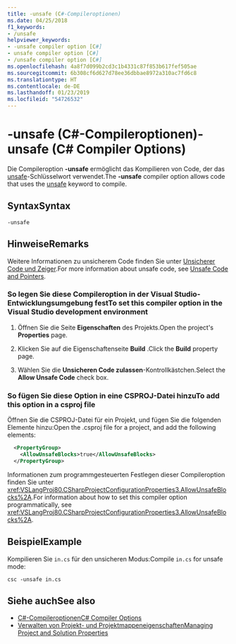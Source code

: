 ```yaml
---
title: -unsafe (C#-Compileroptionen)
ms.date: 04/25/2018
f1_keywords:
- /unsafe
helpviewer_keywords:
- -unsafe compiler option [C#]
- unsafe compiler option [C#]
- /unsafe compiler option [C#]
ms.openlocfilehash: 4a8f7d099b2cd3c1b4331c87f853b617fef505ae
ms.sourcegitcommit: 6b308cf6d627d78ee36dbbae8972a310ac7fd6c8
ms.translationtype: HT
ms.contentlocale: de-DE
ms.lasthandoff: 01/23/2019
ms.locfileid: "54726532"
---
```

# <a name="-unsafe-c-compiler-options"></a><span data-ttu-id="df64f-102">-unsafe (C#-Compileroptionen)</span><span class="sxs-lookup"><span data-stu-id="df64f-102">-unsafe (C# Compiler Options)</span></span>
<span data-ttu-id="df64f-103">Die Compileroption **-unsafe** ermöglicht das Kompilieren von Code, der das [unsafe](../../../csharp/language-reference/keywords/unsafe.md)-Schlüsselwort verwendet.</span><span class="sxs-lookup"><span data-stu-id="df64f-103">The **-unsafe** compiler option allows code that uses the [unsafe](../../../csharp/language-reference/keywords/unsafe.md) keyword to compile.</span></span>  
  
## <a name="syntax"></a><span data-ttu-id="df64f-104">Syntax</span><span class="sxs-lookup"><span data-stu-id="df64f-104">Syntax</span></span>  
  
```console  
-unsafe  
```  
  
## <a name="remarks"></a><span data-ttu-id="df64f-105">Hinweise</span><span class="sxs-lookup"><span data-stu-id="df64f-105">Remarks</span></span>  
 <span data-ttu-id="df64f-106">Weitere Informationen zu unsicherem Code finden Sie unter [Unsicherer Code und Zeiger](../../../csharp/programming-guide/unsafe-code-pointers/index.md).</span><span class="sxs-lookup"><span data-stu-id="df64f-106">For more information about unsafe code, see [Unsafe Code and Pointers](../../../csharp/programming-guide/unsafe-code-pointers/index.md).</span></span>  
  
### <a name="to-set-this-compiler-option-in-the-visual-studio-development-environment"></a><span data-ttu-id="df64f-107">So legen Sie diese Compileroption in der Visual Studio-Entwicklungsumgebung fest</span><span class="sxs-lookup"><span data-stu-id="df64f-107">To set this compiler option in the Visual Studio development environment</span></span>  
  
1.  <span data-ttu-id="df64f-108">Öffnen Sie die Seite **Eigenschaften** des Projekts.</span><span class="sxs-lookup"><span data-stu-id="df64f-108">Open the project's **Properties** page.</span></span>  
  
2.  <span data-ttu-id="df64f-109">Klicken Sie auf die Eigenschaftenseite **Build** .</span><span class="sxs-lookup"><span data-stu-id="df64f-109">Click the **Build** property page.</span></span>  
  
3.  <span data-ttu-id="df64f-110">Wählen Sie die **Unsicheren Code zulassen**-Kontrollkästchen.</span><span class="sxs-lookup"><span data-stu-id="df64f-110">Select the **Allow Unsafe Code** check box.</span></span>  
  
### <a name="to-add-this-option-in-a-csproj-file"></a><span data-ttu-id="df64f-111">So fügen Sie diese Option in eine CSPROJ-Datei hinzu</span><span class="sxs-lookup"><span data-stu-id="df64f-111">To add this option in a csproj file</span></span>

<span data-ttu-id="df64f-112">Öffnen Sie die CSPROJ-Datei für ein Projekt, und fügen Sie die folgenden Elemente hinzu:</span><span class="sxs-lookup"><span data-stu-id="df64f-112">Open the .csproj file for a project, and add the following elements:</span></span>

```xml
  <PropertyGroup>
    <AllowUnsafeBlocks>true</AllowUnsafeBlocks>
  </PropertyGroup>
```

 <span data-ttu-id="df64f-113">Informationen zum programmgesteuerten Festlegen dieser Compileroption finden Sie unter <xref:VSLangProj80.CSharpProjectConfigurationProperties3.AllowUnsafeBlocks%2A>.</span><span class="sxs-lookup"><span data-stu-id="df64f-113">For information about how to set this compiler option programmatically, see <xref:VSLangProj80.CSharpProjectConfigurationProperties3.AllowUnsafeBlocks%2A>.</span></span>  
  
## <a name="example"></a><span data-ttu-id="df64f-114">Beispiel</span><span class="sxs-lookup"><span data-stu-id="df64f-114">Example</span></span>  
 <span data-ttu-id="df64f-115">Kompilieren Sie `in.cs` für den unsicheren Modus:</span><span class="sxs-lookup"><span data-stu-id="df64f-115">Compile `in.cs` for unsafe mode:</span></span>  
  
```console  
csc -unsafe in.cs  
```  
  
## <a name="see-also"></a><span data-ttu-id="df64f-116">Siehe auch</span><span class="sxs-lookup"><span data-stu-id="df64f-116">See also</span></span>

- [<span data-ttu-id="df64f-117">C#-Compileroptionen</span><span class="sxs-lookup"><span data-stu-id="df64f-117">C# Compiler Options</span></span>](../../../csharp/language-reference/compiler-options/index.md)
- [<span data-ttu-id="df64f-118">Verwalten von Projekt- und Projektmappeneigenschaften</span><span class="sxs-lookup"><span data-stu-id="df64f-118">Managing Project and Solution Properties</span></span>](/visualstudio/ide/managing-project-and-solution-properties)
